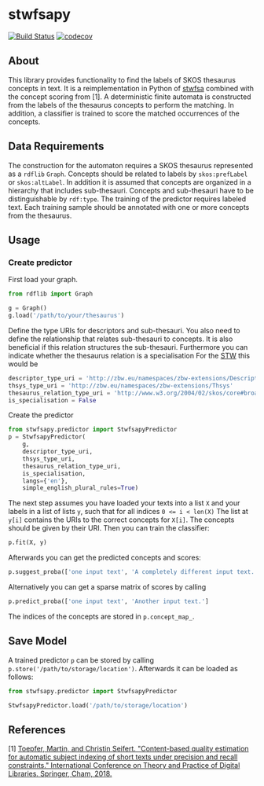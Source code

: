# stwfsapy
[![Build Status](https://travis-ci.org/zbw/stwfsapy.svg?branch=master)](https://travis-ci.com/zbw/stwfsapy)
[![codecov](https://codecov.io/gh/zbw/stwfsapy/branch/master/graph/badge.svg)](https://codecov.io/gh/zbw/stwfsapy)
## About
This library provides functionality to find the labels of SKOS thesaurus concepts in text.
It is a reimplementation in Python of [stwfsa](https://github.com/zbw/stwfsa) combined with the concept scoring from [1].
A deterministic finite automata is constructed from the labels of the thesaurus concepts to perform the matching.
In addition, a classifier is trained to score the matched occurrences of the concepts.


## Data Requirements
The construction for the automaton requires a SKOS thesaurus represented as a `rdflib` `Graph`.
Concepts should be related to labels by `skos:prefLabel` or `skos:altLabel`.
In addition it is assumed that concepts are organized in a hierarchy that includes sub-thesauri.
Concepts and sub-thesauri have to be distinguishable by `rdf:type`.
The training of the predictor requires labeled text.
Each training sample should be annotated with one or more concepts from the thesaurus.

## Usage
### Create predictor
First load your graph.
```python
from rdflib import Graph

g = Graph()
g.load('/path/to/your/thesaurus')
```
Define the type URIs for descriptors and sub-thesauri.
You also need to define the relationship that relates sub-thesauri to concepts.
It is also beneficial if this relation structures the sub-thesauri.
Furthermore you can indicate whether the thesaurus relation is a specialisation
For the [STW](https://http://zbw.eu/stw/) this would be
```python
descriptor_type_uri = 'http://zbw.eu/namespaces/zbw-extensions/Descriptor'
thsys_type_uri = 'http://zbw.eu/namespaces/zbw-extensions/Thsys'
thesaurus_relation_type_uri = 'http://www.w3.org/2004/02/skos/core#broader'
is_specialisation = False

```
Create the predictor
```python
from stwfsapy.predictor import StwfsapyPredictor
p = StwfsapyPredictor(
    g,
    descriptor_type_uri,
    thsys_type_uri,
    thesaurus_relation_type_uri,
    is_specialisation,
    langs={'en'},
    simple_english_plural_rules=True)
```
The next step assumes you have loaded your texts into a list `X` and your labels in a list of lists `y`,
such that for all indices `0 <= i < len(X)` The list at `y[i]` contains the URIs to the correct concepts for `X[i]`.
The concepts should be given by their URI.
Then you can train the classifier:
```python
p.fit(X, y)
```
Afterwards you can get the predicted concepts and scores:
```python
p.suggest_proba(['one input text', 'A completely different input text.']
```
Alternatively you can get a sparse matrix of scores by calling
```python
p.predict_proba(['one input text', 'Another input text.']
```
The indices of the concepts are stored in `p.concept_map_`.

## Save Model
A trained predictor `p` can be stored by calling `p.store('/path/to/storage/location')`.
Afterwards it can be loaded as follows:
```python
from stwfsapy.predictor import StwfsapyPredictor

StwfsapyPredictor.load('/path/to/storage/location')
``` 

## References
[1] [Toepfer, Martin, and Christin Seifert. "Content-based quality estimation for automatic subject indexing of short texts under precision and recall constraints." International Conference on Theory and Practice of Digital Libraries. Springer, Cham, 2018.](https://arxiv.org/abs/1806.02743)
